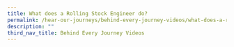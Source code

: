 ```yaml
---
title: What does a Rolling Stock Engineer do?
permalink: /hear-our-journeys/behind-every-journey-videos/what-does-a-rolling-stock-engineer-do/
description: ""
third_nav_title: Behind Every Journey Videos
---
```

